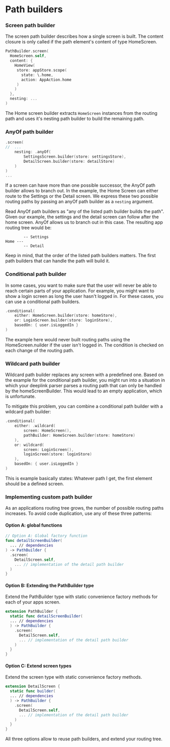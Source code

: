 # Path builders
### Screen path builder
The screen path builder describes how a single screen is built.  The content closure is only called if the path element's content of type HomeScreen.

```swift
PathBuilder.screen(
  HomeScreen.self,
  content: {
    HomeView(
     store: appStore.scope(
       state: \.home, 
       action: AppAction.home
     )
    )
  },
  nesting: ...
)
```

The Home screen builder extracts `HomeScreen` instances from the routing path and uses it's nesting path builder to build the remaining path. 

### AnyOf path builder
```swift
.screen(
//  ...
    nesting: .anyOf(
        SettingsScreen.builder(store: settingsStore),
        DetailScreen.builder(store: detailStore)
    )
)
...
```

If a screen can have more than one possible successor, the AnyOf path builder allows to branch out. In the example, the Home Screen can either route to the Settings or the Detail screen. We express these two possible routing paths by passing an anyOf path builder as a `nesting` argument. 

Read AnyOf path builders as "any of the listed path builder builds the path". Given our example, the settings and the detail screen can follow after the home screen. AnyOf allows us to branch out in this case. The resulting app routing tree would be:
```
        -- Settings
Home ---
        -- Detail
```

Keep in mind, that the order of the listed path builders matters. The first path builders that can handle the path will build it. 

### Conditional path builder
In some cases, you want to make sure that the user will never be able to reach certain parts of your application. For example, you might want to show a login screen as long the user hasn't logged in. For these cases, you can use a conditional path builders.

```swift
.conditional(
    either: HomeScreen.builder(store: homeStore),
    or: LoginScreen.builder(store: loginStore),
    basedOn: { user.isLoggedIn }
)
```

The example here would never built routing paths using the HomeScreen.nuilder if the user isn't logged in. The condition is checked on each change of the routing path.

### Wildcard path builder
Wildcard path builder replaces any screen with a predefined one. Based on the example for the conditional path builder, you might run into a situation in which your deeplink parser parses a routing path that can only be handled by the homeScreenBuilder. This would lead to an empty application, which is unfortunate. 

To mitigate this problem, you can combine a conditional path builder with a wildcard path builder:

```swift
.conditional(
    either: .wildcard(
        screen: HomeScreen(),
        pathBuilder: HomeScreen.builder(store: homeStore)
    ),
    or: wildcard(
        screen: LoginScreen(), 
        loginScreen(store: loginStore)
    ),
    basedOn: { user.isLoggedIn }
)
```

This is example basically states: Whatever path I get, the first element should be a defined screen.

### Implementing custom path builder
As an applications routing tree grows, the number of possible routing paths increases. To avoid code duplication, use any of these three patterns: 

#### Option A: global functions
```swift
// Option A: Global factory function
func detailScreenBuilder(
  ... // dependencies
) -> PathBuilder {
  .screen(
    DetailScreen.self,
    ... // implementation of the detail path builder
  )
}
```

#### Option B: Extending the PathBuilder type
Extend the PathBuilder type with static convenience factory methods for each of your apps screen.
```swift
extension PathBuilder {
  static func detailScreenBuilder(
  ... // dependencies
  ) -> PathBuilder {
    .screen(
      DetailScreen.self,
      ... // implementation of the detail path builder
    )
  }
}
```

#### Option C: Extend screen types
Extend the screen type with static convenience factory methods.
```swift
extension DetailScreen {
  static func builder(
  ... // dependencies
  ) -> PathBuilder {
    .screen(
      DetailScreen.self,
      ... // implementation of the detail path builder
    )
  }
}
```

All three options allow to reuse path builders, and extend your routing tree.